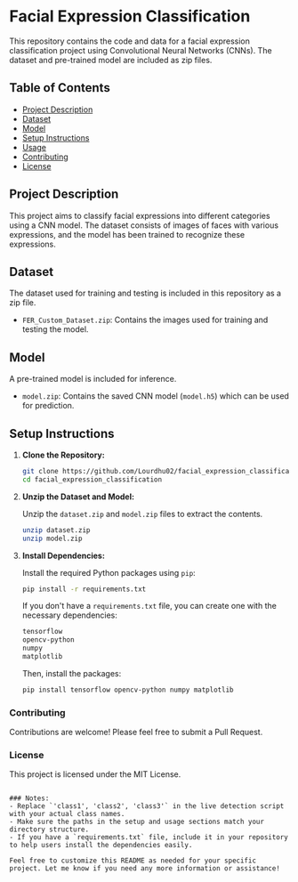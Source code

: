 # Facial Expression Classification

This repository contains the code and data for a facial expression classification project using Convolutional Neural Networks (CNNs). The dataset and pre-trained model are included as zip files.

## Table of Contents

- [Project Description](#project-description)
- [Dataset](#dataset)
- [Model](#model)
- [Setup Instructions](#setup-instructions)
- [Usage](#usage)
- [Contributing](#contributing)
- [License](#license)

## Project Description

This project aims to classify facial expressions into different categories using a CNN model. The dataset consists of images of faces with various expressions, and the model has been trained to recognize these expressions.

## Dataset

The dataset used for training and testing is included in this repository as a zip file. 

- `FER_Custom_Dataset.zip`: Contains the images used for training and testing the model.

## Model

A pre-trained model is included for inference.

- `model.zip`: Contains the saved CNN model (`model.h5`) which can be used for prediction.

## Setup Instructions

1. **Clone the Repository:**

   ```bash
   git clone https://github.com/Lourdhu02/facial_expression_classification.git
   cd facial_expression_classification
   ```

2. **Unzip the Dataset and Model:**

   Unzip the `dataset.zip` and `model.zip` files to extract the contents.

   ```bash
   unzip dataset.zip
   unzip model.zip
   ```

3. **Install Dependencies:**

   Install the required Python packages using `pip`:

   ```bash
   pip install -r requirements.txt
   ```

   If you don't have a `requirements.txt` file, you can create one with the necessary dependencies:

   ```txt
   tensorflow
   opencv-python
   numpy
   matplotlib
   ```

   Then, install the packages:

   ```bash
   pip install tensorflow opencv-python numpy matplotlib
   ```


### Contributing

Contributions are welcome! Please feel free to submit a Pull Request.

### License

This project is licensed under the MIT License.
```

### Notes:
- Replace `'class1', 'class2', 'class3'` in the live detection script with your actual class names.
- Make sure the paths in the setup and usage sections match your directory structure.
- If you have a `requirements.txt` file, include it in your repository to help users install the dependencies easily.

Feel free to customize this README as needed for your specific project. Let me know if you need any more information or assistance!
